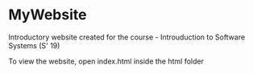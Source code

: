 # MyWebsite
Introductory website created for the course - Introuduction to Software Systems (S' 19)

To view the website, open index.html inside the html folder
